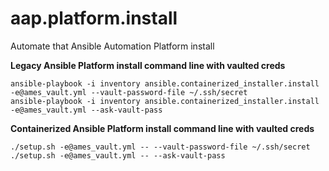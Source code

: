 # aap.platform.install
Automate that Ansible Automation Platform install

**Legacy Ansible Platform install command line with vaulted creds**
```
ansible-playbook -i inventory ansible.containerized_installer.install -e@ames_vault.yml --vault-password-file ~/.ssh/secret
ansible-playbook -i inventory ansible.containerized_installer.install -e@ames_vault.yml --ask-vault-pass
```
**Containerized Ansible Platform install command line with vaulted creds**
```
./setup.sh -e@ames_vault.yml -- --vault-password-file ~/.ssh/secret
./setup.sh -e@ames_vault.yml -- --ask-vault-pass

```